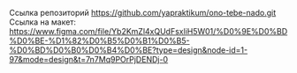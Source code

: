 Ссылка репозиторий https://github.com/yapraktikum/ono-tebe-nado.git
Ссылка на макет: https://www.figma.com/file/Yb2KmZl4xQUdFsxliH5W01/%D0%9E%D0%BD%D0%BE-%D1%82%D0%B5%D0%B1%D0%B5-%D0%BD%D0%B0%D0%B4%D0%BE?type=design&node-id=1-97&mode=design&t=7n7Mq9POrPjDENDj-0
